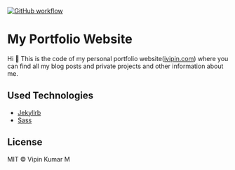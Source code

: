 [![GitHub workflow](https://github.com/VipinMadhaan/vipinmadhaan.github.io/actions/workflows/pages/pages-build-deployment/badge.svg)](https://github.com/VipinMadhaan/vipinmadhaan.github.io/actions/workflows/pages/pages-build-deployment)

# My Portfolio Website

Hi 👋 This is the code of my personal portfolio website([ivipin.com](https://ivipin.com)) where you can find all my blog posts and private projects and other information about me.

## Used Technologies

- [Jekyllrb](https://jekyllrb.com/)
- [Sass](https://sass-lang.com/)

## License

MIT © Vipin Kumar M
